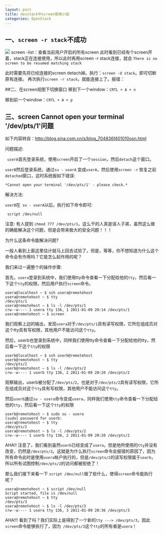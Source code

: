 ```yaml
---
layout: post
title: devstack中screen使用小结
categories: OpenStack
---
```



## 一、`screen -r stack`不成功
![](http://i.imgur.com/iNRBxiv.jpg)
screen -list：查看当前用户开启的所有screen
此时看到已经有个screen开着，stack正在连接使用，所以此时再用screen -r stack连接，就会
    `There is no screen to be resumed matching stack`

此时需要先将已经连接的screen detach掉。执行：`screen -d stack`。即可切断原有连接。
再次执行`screen -r stack`，就能连接上了。报错：

##二、在screen视图下切换窗口 
移到下一个window：`CRTL + A + n`

移到前一个window：`CRTL + A + p`

## 三、screen Cannot open your terminal '/dev/pts/1'问题 


如下内容转自：http://blog.sina.com.cn/s/blog_704836f401010osn.html

 问题描述:

 

  ` userA`首先登录系统，使用`screen`开启了一个`session`，然后`detach`这个窗口。

   `userB`然后登录系统，通过`su - userA` 变成`userA`，然后使用`screen -r` 恢复之前`detached`窗口，这时系统报如下错误:

   `*Cannot open your terminal '/dev/pts/1' - please check.*`

 

解决方法:

 

   `userB`在` su - userA`以后，执行如下命令即可:

 

  ` script /dev/null`

 

注意: 有人提到 `chmod 777 /dev/pts/1`，这么干的人真是误人子弟，虽然这么做的确能解决这个问题，但是会带来极大的安全问题！！！

 

为什么这条命令能解决问题?

 

一般人看到上面这里估计就马上回去试验了，但是，等等，你不想知道为什么这个命令会有作用吗？它是怎么起作用的呢？

 

我们来过一遍整个的操作步骤:

 

首先，`usera`登录到系统中，我们使用tty命令查看一下分配给他的`tty`，然后看一下这个`tty`的权限，然后用户执行`screen`命令。

 

    usera@localhost ~ $ ssh usera@remotehost
    usera@remotehost ~ $ tty
    /dev/pts/1
    usera@remotehost ~ $ ls -l /dev/pts/1
    crw--w---- 1 usera tty 136, 1 2011-01-09 20:14 /dev/pts/1
    usera@remotehost ~ $ screen
    
 

我们观察上边的输出，发现`usera`对于`/dev/pts/1`具有读写权限，它所在组成员对这个tty具有写权限，其他用户不能访问这个`tty`。

 

然后，userb也登录到系统中，同样我们使用tty命令查看一下分配给他的tty，然后看一下这个`tty`的权限

    userb@localhost ~ $ ssh userb@remotehost
    userb@remotehost ~ $ tty
    /dev/pts/2
    userb@remotehost ~ $ ls -l /dev/pts/2
    crw--w---- 1 userb tty 136, 2 2011-01-09 20:20 /dev/pts/2

 

观察输出，userb被分配了`/dev/pts/2`，也是对于`/dev/pts/2`具有读写权限，它所在组成员对这个`tty`具有写权限，其他用户不能访问这个`tty`。

 

然后`userb`通过`su - usera`命令变成`usera`，同样我们使用`tty`命令查看一下分配给他的`tty`，然后看一下这个`tty`的权限

    userb@remotehost ~ $ sudo su - usera
    [sudo] password for userb:
    usera@remotehost ~ $ tty
    /dev/pts/2
    usera@remotehost ~ $ ls -l /dev/pts/2
    crw--w---- 1 userb tty 136, 2 2011-01-09 20:20 /dev/pts/2

 

AHA!!  注意了，我们看到虽然`userb`已经变成了`usera`，但是他所使用的`tty`并没有改变，仍然是`/dev/pts/2`。这就是为什么执行`screen`命令会报错的原因了，因为所有命令此时是使用`usera`帐户执行的，但是`/dev/pts/2`的读写权限属于`userb`，所以所有试图控制`/dev/pts/2`的访问都被拒绝了！

 

那么我们接下来看一下 `script /dev/null`做了些什么，使得`screen`命令能执行呢？


    usera@remotehost ~ $ script /dev/null
    Script started, file is /dev/null
    usera@remotehost ~ $ tty
    /dev/pts/3
    usera@remotehost ~ $ ls -l /dev/pts/3
    crw--w---- 1 usera tty 136, 3 2011-01-09 20:36 /dev/pts/3


AHA!!! 看到了吗？我们实际上是得到了一个新的`tty ---> /dev/pts/3`，因此`screen`命令能够执行了，因为` /dev/pts/3`这个`tty`的所有者是`usera`！
